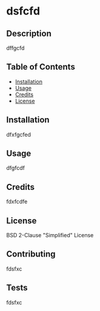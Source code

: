 # dsfcfd
  
## Description
  
dffgcfd


## Table of Contents

* [Installation](#installation)
* [Usage](#usage)
* [Credits](#credits)
* [License](#license)


## Installation

dfxfgcfed


## Usage

dfgfcdf


## Credits

fdxfcdfe


## License

BSD 2-Clause "Simplified" License


## Contributing

fdsfxc


## Tests

fdsfxc
  
    